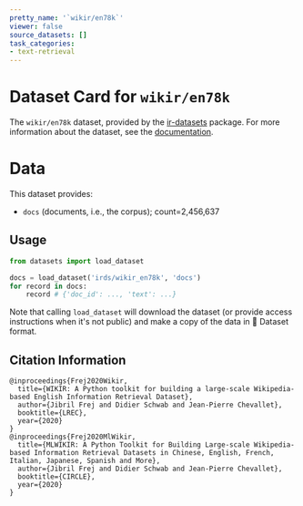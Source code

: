 ```yaml
---
pretty_name: '`wikir/en78k`'
viewer: false
source_datasets: []
task_categories:
- text-retrieval
---
```


# Dataset Card for `wikir/en78k`

The `wikir/en78k` dataset, provided by the [ir-datasets](https://ir-datasets.com/) package.
For more information about the dataset, see the [documentation](https://ir-datasets.com/wikir#wikir/en78k).

# Data

This dataset provides:
 - `docs` (documents, i.e., the corpus); count=2,456,637


## Usage

```python
from datasets import load_dataset

docs = load_dataset('irds/wikir_en78k', 'docs')
for record in docs:
    record # {'doc_id': ..., 'text': ...}

```

Note that calling `load_dataset` will download the dataset (or provide access instructions when it's not public) and make a copy of the
data in 🤗 Dataset format.

## Citation Information

```
@inproceedings{Frej2020Wikir,
  title={WIKIR: A Python toolkit for building a large-scale Wikipedia-based English Information Retrieval Dataset},
  author={Jibril Frej and Didier Schwab and Jean-Pierre Chevallet},
  booktitle={LREC},
  year={2020}
}
@inproceedings{Frej2020MlWikir,
  title={MLWIKIR: A Python Toolkit for Building Large-scale Wikipedia-based Information Retrieval Datasets in Chinese, English, French, Italian, Japanese, Spanish and More},
  author={Jibril Frej and Didier Schwab and Jean-Pierre Chevallet},
  booktitle={CIRCLE},
  year={2020}
}
```

